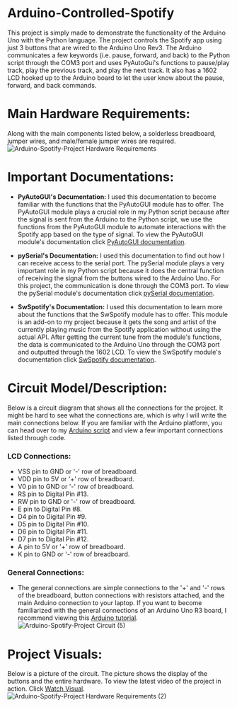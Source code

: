 # Arduino-Controlled-Spotify

This project is simply made to demonstrate the functionality of the Arduino Uno with the Python language. The project controls the Spotify app using just 3 buttons that are wired to the Arduino Uno Rev3. The Arduino communicates a few keywords (i.e. pause, forward, and back) to the Python script through the COM3 port and uses PyAutoGui's functions to pause/play track, play the previous track, and play the next track. It also has a 1602 LCD hooked up to the Arduino board to let the user know about the pause, forward, and back commands.

# Main Hardware Requirements:
Along with the main components listed below, a solderless breadboard, jumper wires, and male/female jumper wires are required.
![Arduino-Spotify-Project Hardware Requirements](https://user-images.githubusercontent.com/81925146/129283181-aa8ddbe9-8979-4b79-9e00-d070d46cac18.png)

# Important Documentations:

- **PyAutoGUI's Documentation:** I used this documentation to become familiar with the functions that the PyAutoGUI module has to offer. The PyAutoGUI module plays a crucial role in my Python script because after the signal is sent from the Arduino to the Python script, we use the functions from the PyAutoGUI module to automate interactions with the Spotify app based on the type of signal. To view the PyAutoGUI module's documentation click [PyAutoGUI documentation](https://pyautogui.readthedocs.io/en/latest/#).

- **pySerial's Documentation:** I used this documentation to find out how I can receive access to the serial port. The pySerial module plays a very important role in my Python script because it does the central function of receiving the signal from the buttons wired to the Arduino Uno. For this project, the communication is done through the COM3 port. To view the pySerial module's documentation click [pySerial documentation](https://pyserial.readthedocs.io/en/latest/index.html).

- **SwSpotify's Documentation:** I used this documentation to learn more about the functions that the SwSpotify module has to offer. This module is an add-on to my project because it gets the song and artist of the currently playing music from the Spotify application without using the actual API. After getting the current tune from the module's functions, the data is communicated to the Arduino Uno through the COM3 port and outputted through the 1602 LCD. To view the SwSpotify module's documentation click [SwSpotify documentation](https://pypi.org/project/SwSpotify/).

# Circuit Model/Description:

Below is a circuit diagram that shows all the connections for the project. It might be hard to see what the connections are, which is why I will write the main connections below. If you are familiar with the Arduino platform, you can head over to my [Arduino script](https://github.com/akkik04/Arduino-Controlled-Spotify/blob/main/Arduino-Controlled-Spotify/SpotifyController.ino) and view a few important connections listed through code.

### LCD Connections:
- VSS pin to GND or '-' row of breadboard.
- VDD pin to 5V or '+' row of breadboard.
- V0 pin to GND or '-' row of breadboard.
- RS pin to Digital Pin #13.
- RW pin to GND or '-' row of breadboard.
- E pin to Digital Pin #8.
- D4 pin to Digital Pin #9.
- D5 pin to Digital Pin #10.
- D6 pin to Digital Pin #11.
- D7 pin to Digital Pin #12.
- A pin to 5V or '+' row of breadboard.
- K pin to GND or '-' row of breadboard.

### General Connections:

- The general connections are simple connections to the '+' and '-' rows of the breadboard, button connections with resistors attached, and the main Arduino connection to your laptop. If you want to become familiarized with the general connections of an Arduino Uno R3 board, I recommend viewing this [Arduino tutorial](https://www.arduino.cc/en/Tutorial/HomePage).
![Arduino-Spotify-Project Circuit (5)](https://user-images.githubusercontent.com/81925146/129281072-5a3cbdbd-0472-4abd-b743-5753c15f4fde.png)

# Project Visuals:

Below is a picture of the circuit. The picture shows the display of the buttons and the entire hardware. To view the latest video of the project in action. Click [Watch Visual](https://github.com/akkik04/Arduino-Controlled-Spotify/blob/main/Project-Visuals/Updated-Visuals/ArduinoSpotifyVidUpdated.MOV).
![Arduino-Spotify-Project Hardware Requirements (2)](https://user-images.githubusercontent.com/81925146/129284092-69f1b06a-196a-4407-88b2-3cb3424de110.png)

